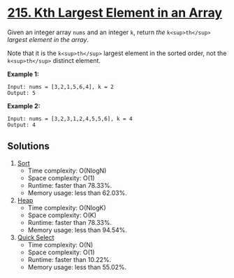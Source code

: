 # [215. Kth Largest Element in an Array](https://leetcode.com/problems/kth-largest-element-in-an-array/)

Given an integer array `nums` and an integer `k`, return _the_ `k<sup>th</sup>` _largest element in the array_.

Note that it is the `k<sup>th</sup>` largest element in the sorted order, not the `k<sup>th</sup>` distinct element.

**Example 1:**

```
Input: nums = [3,2,1,5,6,4], k = 2
Output: 5
```

**Example 2:**

```
Input: nums = [3,2,3,1,2,4,5,5,6], k = 4
Output: 4
```

## Solutions
1. [Sort](./KthLargestElementInAnArray.java)
    - Time complexity: O(NlogN)
    - Space complexity: O(1)
    - Runtime: faster than 78.33%.
    - Memory usage: less than 62.03%.
2. [Heap](./KthLargestElementInAnArray2.java)
    - Time complexity: O(NlogK)
    - Space complexity: O(K)
    - Runtime: faster than 78.33%.
    - Memory usage: less than 94.54%.
2. [Quick Select](./KthLargestElementInAnArray3.java)
    - Time complexity: O(N)
    - Space complexity: O(1)
    - Runtime: faster than 10.22%.
    - Memory usage: less than 55.02%.
